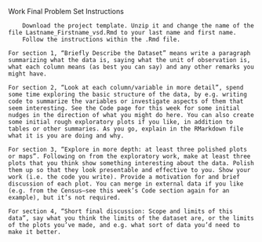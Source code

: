 Work
Final Problem Set
Instructions

        Download the project template. Unzip it and change the name of the file Lastname_Firstname_vsd.Rmd to your last name and first name.
        Follow the instructions within the .Rmd file.

    For section 1, “Briefly Describe the Dataset” means write a paragraph summarizing what the data is, saying what the unit of observation is, what each column means (as best you can say) and any other remarks you might have.

    For section 2, “Look at each column/variable in more detail”, spend some time exploring the basic structure of the data, by e.g. writing code to summarize the variables or investigate aspects of them that seem interesting. See the Code page for this week for some initial nudges in the direction of what you might do here. You can also create some initial rough exploratory plots if you like, in addition to tables or other summaries. As you go, explain in the RMarkdown file what it is you are doing and why.

    For section 3, “Explore in more depth: at least three polished plots or maps”. Following on from the exploratory work, make at least three plots that you think show something interesting about the data. Polish them up so that they look presentable and effective to you. Show your work (i.e. the code you write). Provide a motivation for and brief discussion of each plot. You can merge in external data if you like (e.g. from the Census—see this week’s Code section again for an example), but it’s not required.

    For section 4, “Short final discussion: Scope and limits of this data”, say what you think the limits of the dataset are, or the limits of the plots you’ve made, and e.g. what sort of data you’d need to make it better.
